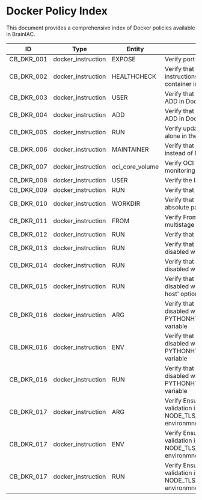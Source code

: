 # Docker Policy Index

This document provides a comprehensive index of Docker policies available in BrainIAC.

| ID            | Type     | Entity                     | Policy                                                                               | Resource                                                                                  |
| ---           | ---      | ---                        | ---                                                                                  | ---                                                                                       |
| CB_DKR_001  | docker_instruction | EXPOSE      | Verify port 22 is not exposed                                    | checker/docker/rules/health_check_instruction_added.rego                  |
| CB_DKR_002  | docker_instruction | HEALTHCHECK            | Verify that HEALTHCHECK instructions have been added to container images                             | checker/terraform/rules/oci/verify_oci_block_storage_block_volume_backup.rego          |
| CB_DKR_003  | docker_instruction | USER | Verify that COPY is used instead of ADD in Dockerfiles                 | checker/docker/rules/copy_is_used_instead_of_add.rego                          |
| CB_DKR_004  | docker_instruction | ADD            | Verify that COPY is used instead of ADD in Dockerfiles | checker/docker/rules/copy_is_used_instead_of_add.rego     |
| CB_DKR_005  | docker_instruction | RUN            | Verify update instructions are not use alone in the Dockerfile      | checker/docker/rules/verify_update_instruction_not_use_alone.rego |
| CB_DKR_006  | docker_instruction | MAINTAINER            | Verify that LABEL maintainer is used instead of MAINTAINER             | checker/docker/rules/label_is_used_instead_of_maintainer.rego |
| CB_DKR_007  | docker_instruction | oci_core_volume            | Verify OCI Compute Instance has monitoring enabled                                   | checker/terraform/rules/oci/verify_oci_compute_instance_monitoring_enabled.rego         |
| CB_DKR_008  | docker_instruction | USER   | Verify the last USER is not root                              | checker/docker/rules/verify_last_user_not_root.rego                   |
| CB_DKR_009  | docker_instruction | RUN   | Verify that APT isn't used                                     | checker/docker/rules/verify_apt_is_not_used.rego                  |
| CB_DKR_010  | docker_instruction | WORKDIR   | Verify that WORKDIR values are absolute paths                   | checker/docker/rules/workdir_values_are_absolute_paths.rego                   |
| CB_DKR_011  | docker_instruction | FROM   | Verify From Alias are unique for multistage builds                                              | checker/docker/rules/alias_are_unique.rego                           |
| CB_DKR_012  | docker_instruction | RUN | Verify that sudo isn't used                      | checker/docker/rules/verify_sudo_is_not_used.rego               |
| CB_DKR_013  | docker_instruction | RUN | Verify that certificate validation isn't disabled with curl                | checker/docker/rules/verify_certificate_validation_disabled_with_curl.rego                 |
| CB_DKR_014  | docker_instruction | RUN | Verify that certificate validation isn't disabled with wget                | checker/docker/rules/certificate_validation_disabled_with_wget.rego       |
| CB_DKR_015  | docker_instruction | RUN | Verify that certificate validation isn't disabled with the pip '--trusted-host' option                | checker/docker/rules/certificate_validation_disabled_with_pip.rego       |
| CB_DKR_016  | docker_instruction | ARG     | Verify that certificate validation isn't disabled with the PYTHONHTTPSVERIFY environmnet variable                                          | checker/docker/rules/certificate_validation_disabled_with_pip_env_var.rego                           |
| CB_DKR_016  | docker_instruction | ENV     | Verify that certificate validation isn't disabled with the PYTHONHTTPSVERIFY environmnet variable                                 | checker/docker/rules/certificate_validation_disabled_with_pip_env_var.rego                  |
| CB_DKR_016  | docker_instruction | RUN | Verify that certificate validation isn't disabled with the PYTHONHTTPSVERIFY environmnet variable | checker/docker/rules/certificate_validation_disabled_with_pip_env_var.rego                      |
| CB_DKR_017  | docker_instruction | ARG     | Verify Ensure that certificate validation isn't disabled with the NODE_TLS_REJECT_UNAUTHORIZED environmnet variable        | checker/docker/rules/certificate_validation_disabled_with_nodetls_env_var.rego             |
| CB_DKR_017  | docker_instruction | ENV     | Verify Ensure that certificate validation isn't disabled with the NODE_TLS_REJECT_UNAUTHORIZED environmnet variable9      | checker/docker/rules/certificate_validation_disabled_with_nodetls_env_var.rego              |
| CB_DKR_017  | docker_instruction | RUN | Verify Ensure that certificate validation isn't disabled with the NODE_TLS_REJECT_UNAUTHORIZED environmnet variable             | checker/docker/rules/certificate_validation_disabled_with_nodetls_env_var.rego |